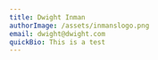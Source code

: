 ```yaml
---
title: Dwight Inman
authorImage: /assets/inmanslogo.png
email: dwight@dwight.com
quickBio: This is a test
---
```


